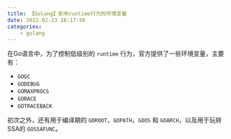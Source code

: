 ```yaml
---
title: 【Golang】影响runtime行为的环境变量
date: 2022-02-23 16:17:56
categories:
    - golang
---
```


在Go语言中，为了控制低级别的 `runtime` 行为，官方提供了一些环境变量，主要有：

- `GOGC`
- `GODEBUG`
- `GOMAXPROCS`
- `GORACE`
- `GOTRACEBACK`

初次之外，还有用于编译期的 `GOROOT`，`GOPATH`，`GOOS` 和 `GOARCH`，以及用于玩转SSA的 `GOSSAFUNC`。

<!-- more -->

